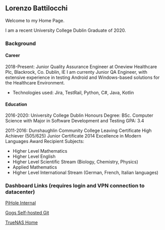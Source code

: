## Lorenzo Battilocchi

Welcome to my Home Page. 

I am a recent University College Dublin Graduate of 2020.

### Background

#### Career

2018-Present: Junior Quality Assurance Engineer at Oneview Healthcare Plc, 
Blackrock, Co. Dublin, IE
I am currenty Junior QA Engineer, with extensive experience in testing Android and Windows-based solutions for the Healthcare Environment. 
* Technologies used: Jira, TestRail, Python, C#, Java, Kotlin

#### Education

2016-2020: University College Dublin 
Honours Degree: BSc. Computer Science with Major in Software Development and Testing
GPA: 3.4

2011-2016: Dunshaughlin Community College
Leaving Certificate High Achiever (505/625)
Junior Certificate 2014 Excellence in Modern Languages Award Recipient
Subjects: 
* Higher Level Mathematics
* Higher Level English
* Higher Level Scientific Stream (Biology, Chemistry, Physics)
* Applied Mathematics
* Higher Level International Stream (German, French, Italian languages)

### Dashboard Links (requires login and VPN connection to datacenter)

[PiHole Internal](http://192.168.0.11/admin/)

[Gogs Self-hosted Git](http://79.97.18.50:3000)

[TrueNAS Home](http://79.97.18.50:46)
